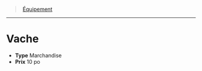 ﻿---
!EquipmentItem
Type: Marchandise
Price: 10 po
Id: equipment_hd.md#vache
ParentLink: equipment_hd.md#Équipement
Name: Vache
ParentName: Équipement
NameLevel: 1
Attributes: {}
---
> [Équipement](hd_equipment.md)

---

# Vache

- **Type** Marchandise
- **Prix** 10 po

